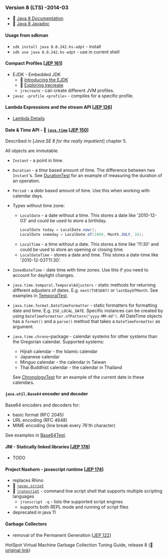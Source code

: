### Version 8 (LTS) -2014-03

* 🔗 [Java 8 Documentation](https://docs.oracle.com/javase/8/docs/)
* 🔗 [Java 8 Javadoc](https://docs.oracle.com/javase/8/docs/api/index.html?overview-summary.html)

#### Usage from sdkman

* `sdk install java 8.0.242.hs-adpt` - install
* `sdk use java 8.0.242.hs-adpt` - use in current shell

#### Compact Profiles [[JEP 161](https://openjdk.java.net/jeps/161)]

* EJDK - Embedded JDK
  * 🔗 [Introducing the EJDK](https://blogs.oracle.com/jtc/introducing-the-ejdk)
  * 🔗 [Exploring jrecreate](https://www.baeldung.com/jrecreate)
  * `jrecreate` - can create different JVM profiles.
* `javac -profile <profile>` - compiles for a specific profile.

#### Lambda Expressions and the stream API [[JEP 126](https://openjdk.java.net/jeps/126)]

* [Lambda Details](./lambda/lambda)

#### Date & Time API - 🔗 [`java.time`](https://docs.oracle.com/javase/8/docs/api/index.html?java/time/package-summary.html) [[JEP 150](https://openjdk.java.net/jeps/150)]

Described in [*Java SE 8 for the really impatient*] chapter 5.

All objects are immutable.

* `Instant` - a point in time.
* `Duration` - a *time* based amount of time. The difference between two `Instant`'s. See [DurationTest](./time/DurationTest.java) for an example of measuring the duration of an operation.
* `Period` - a *date* based amount of time. Use this when working with calendar days.
* Types without time zone:
  * `LocalDate` - a date without a time. This stores a date like '2010-12-03' and could be used to store a birthday.
    ```java
    LocalDate today = LocalDate.now();
    LocalDate someday = LocalDate.of(1969, Month.JULY, 16);
    ```
  * `LocalTime` - a time without a date. This stores a time like '11:30' and could be used to store an opening or closing time.
  * `LocalDateTime` - stores a date and time. This stores a date-time like '2010-12-03T11:30'.
* `ZonedDateTime` - date time with time zones. Use this if you need to account for daylight changes.
* `java.time.temporal.TemporalAdjusters` - static methods for returning different adjusters of dates. E.g. `next(TUESDAY)` or `lastDayOfMonth`. See examples in [TemporalTest](./time/TemporalTest.java).
* `java.time.format.DateTimeFormatter` - static formatters for formatting date and time. E.g. `ISO_LOCAL_DATE`. Specific instances can be created by using `DateTimeFormatter.ofPattern("yyyy-MM-dd")`. All DateTime objects has a `format()` and a `parse()` method that takes a `DateTimeFormatter` as argument.
* `java.time.chrono`-package - calendar systems for other systems than the Gregorian calendar. Supported systems:
  * Hijrah calendar - the Islamic calendar
  * Japanese calendar
  * Minguo calendar - the calendar in Taiwan
  * Thai Buddhist calendar - the calendar in Thailand

  See [ChronologyTest](./time/ChronologyTest.java) for an example of the current date in these calendars.

#### `java.util.Base64` encoder and decoder

Base64 encoders and decoders for:
* basic format (RFC 2045)
* URL encoding (RFC 4648)
* MIME encoding (line break every 76'th character)

See examples in [Base64Test](./util/Base64Test.java).

#### JNI - Statically linked libraries [[JEP 178](https://openjdk.java.net/jeps/178)]

* TODO

#### Project Nashorn - javascript runtime [[JEP 174](https://openjdk.java.net/jeps/174)]

* replaces Rhino
* 🔗 [`javax.script`](https://docs.oracle.com/javase/8/docs/api/index.html?javax/script/package-summary.html)
* 🔗 [`jrunscript`](https://docs.oracle.com/javase/8/docs/technotes/tools/windows/jrunscript.html) - command line script shell that supports multiple scripting languages
  * `jrunscript -q` - lists the supported script engines
  * supports both REPL mode and running of script files
* deprecated in java 11

#### Garbage Collectors

* removal of the Permanent Generation [[JEP 122](https://openjdk.java.net/jeps/122)]

HotSpot Virtual Machine Garbage Collection Tuning Guide, release 8 (🔗 [original link](https://docs.oracle.com/javase/8/docs/technotes/guides/vm/gctuning/index.html))
